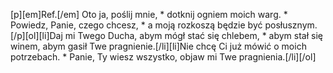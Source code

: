 [p][em]Ref.[/em] Oto ja, poślij mnie, * dotknij ogniem moich warg. * Powiedz, Panie, czego chcesz, * a moją rozkoszą będzie być posłusznym.[/p][ol][li]Daj mi Twego Ducha, abym mógł stać się chlebem, * abym stał się winem, abym gasił Twe pragnienie.[/li][li]Nie chcę Ci już mówić o moich potrzebach. * Panie, Ty wiesz wszystko, objaw mi Twe pragnienia.[/li][/ol]